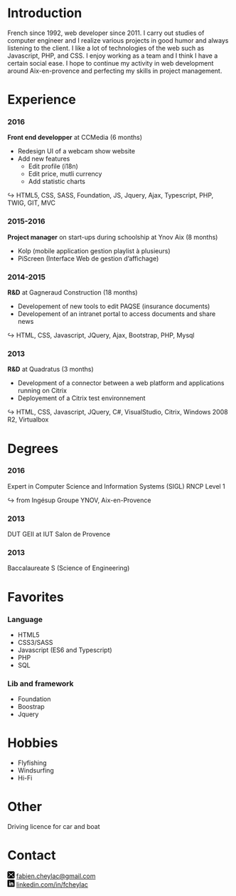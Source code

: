 # Introduction
French since 1992, web developer since 2011. I carry out studies of computer engineer and I realize various projects in good humor and always listening to the client. I like a lot of technologies of the web such as Javascript, PHP, and CSS. I enjoy working as a team and I think I have a certain social ease. I hope to continue my activity in web development around Aix-en-provence and perfecting my skills in project management.

# Experience
### 2016

**Front end developper** at CCMedia (6 months)

- Redesign UI of a webcam show website
- Add new features
  - Edit profile (i18n)
  - Edit price, mutli currency
  - Add statistic charts

↪ HTML5, CSS, SASS, Foundation, JS, Jquery, Ajax, Typescript, PHP, TWIG, GIT, MVC


### 2015-2016
**Project manager** on start-ups during schoolship at Ynov Aix (8 months)
- Kolp (mobile application gestion playlist à plusieurs)
- PiScreen (Interface Web de gestion d’affichage)


### 2014-2015
**R&D** at Gagneraud Construction (18 months)
- Developement of new tools to edit PAQSE (insurance documents)
- Developement of an intranet portal to access documents and share news

↪ HTML, CSS, Javascript, JQuery, Ajax, Bootstrap, PHP, Mysql


### 2013
**R&D** at Quadratus (3 months)
- Development of a connector between a web platform and applications running on Citrix
- Deployement of a Citrix test environnement

↪ HTML, CSS, Javascript, JQuery, C#, VisualStudio, Citrix, Windows 2008 R2, Virtualbox

# Degrees

### 2016
Expert in Computer Science and Information Systems (SIGL) RNCP Level 1

↪ from Ingésup Groupe YNOV, Aix-en-Provence

### 2013
DUT GEII at IUT Salon de Provence

### 2013
Baccalaureate S (Science of Engineering)

# Favorites

### Language

- HTML5
- CSS3/SASS
- Javascript (ES6 and Typescript)
- PHP
- SQL

### Lib and framework

- Foundation
- Boostrap
- Jquery

# Hobbies
- Flyfishing
- Windsurfing
- Hi-Fi


# Other
Driving licence for car and boat

# Contact
<img src="https://github.com/fabiencheylac/me/blob/master/images/mail.png" width="16"> fabien.cheylac@gmail.com  
<img src="https://github.com/fabiencheylac/me/blob/master/images/linkedin.png" width="16"> [linkedin.com/in/fcheylac](http://linkedin.com/in/fcheylac)
